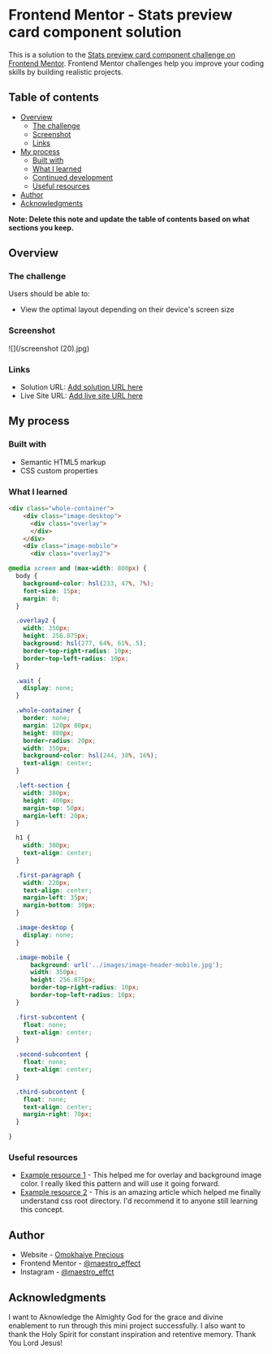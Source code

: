 # Frontend Mentor - Stats preview card component solution

This is a solution to the [Stats preview card component challenge on Frontend Mentor](https://www.frontendmentor.io/challenges/stats-preview-card-component-8JqbgoU62). Frontend Mentor challenges help you improve your coding skills by building realistic projects. 

## Table of contents

- [Overview](#overview)
  - [The challenge](#the-challenge)
  - [Screenshot](#screenshot)
  - [Links](#links)
- [My process](#my-process)
  - [Built with](#built-with)
  - [What I learned](#what-i-learned)
  - [Continued development](#continued-development)
  - [Useful resources](#useful-resources)
- [Author](#author)
- [Acknowledgments](#acknowledgments)

**Note: Delete this note and update the table of contents based on what sections you keep.**

## Overview

### The challenge

Users should be able to:

- View the optimal layout depending on their device's screen size

### Screenshot

![](/screenshot (20).jpg)

### Links

- Solution URL: [Add solution URL here](https://your-solution-url.com)
- Live Site URL: [Add live site URL here](https://your-live-site-url.com)

## My process

### Built with

- Semantic HTML5 markup
- CSS custom properties

### What I learned

```html
<div class="whole-container">
    <div class="image-desktop">
      <div class="overlay">
      </div>
    </div>
    <div class="image-mobile">
      <div class="overlay2">
```
```css
@media screen and (max-width: 800px) {
  body {
    background-color: hsl(233, 47%, 7%);
    font-size: 15px;
    margin: 0;
  }

  .overlay2 {
    width: 350px;
    height: 256.875px;
    background: hsl(277, 64%, 61%,.5);
    border-top-right-radius: 10px;
    border-top-left-radius: 10px;
  }

  .wait {
    display: none;
  }

  .whole-container {
    border: none;
    margin: 120px 80px;
    height: 880px;
    border-radius: 20px;
    width: 350px;
    background-color: hsl(244, 38%, 16%);
    text-align: center;
  }

  .left-section {
    width: 380px;
    height: 400px;
    margin-top: 50px;
    margin-left: 20px;
  }

  h1 {
    width: 300px;
    text-align: center;
  }

  .first-paragraph {
    width: 220px;
    text-align: center;
    margin-left: 35px;
    margin-bottom: 30px;
  }

  .image-desktop {
    display: none;
  }

  .image-mobile {
      background: url('../images/image-header-mobile.jpg');
      width: 350px;
      height: 256.875px;
      border-top-right-radius: 10px;
      border-top-left-radius: 10px;
  }

  .first-subcontent {
    float: none;
    text-align: center;
  }

  .second-subcontent {
    float: none;
    text-align: center;
  }

  .third-subcontent {
    float: none;
    text-align: center;
    margin-right: 70px;
  }

}
```
### Useful resources

- [Example resource 1](https://www.youtube.com/watch?v=ZJZtmD3H9Sc) - This helped me for overlay and background image color. I really liked this pattern and will use it going forward.
- [Example resource 2](https://stackoverflow.com/questions/7037959/css-root-directory) - This is an amazing article which helped me finally understand css root directory. I'd recommend it to anyone still learning this concept.

## Author

- Website - [Omokhaiye Precious](https://www.your-site.com)
- Frontend Mentor - [@maestro_effect](https://www.frontendmentor.io/profile/maestro_effect)
- Instagram - [@maestro_effct](https://www.instagram.com/maestro_effct)

## Acknowledgments

I want to Aknowledge the Almighty God for the grace and divine enablement to run through this mini project successfully. I also want to thank the Holy Spirit for constant inspiration and retentive memory. Thank You Lord Jesus!
